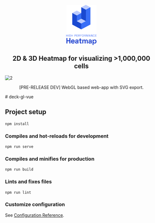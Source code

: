 <p align="center">
 <a href=""><img width="20%" src="docs/resources/header_logo.svg" /></a>
</p>

<h2 align="center">2D & 3D Heatmap for visualizing >1,000,000 cells</h2>

![2](https://user-images.githubusercontent.com/26855197/98729845-c790f100-239b-11eb-8093-ac387629b8b3.gif)

<p align="center">[PRE-RELEASE DEV] WebGL based web-app with SVG export.</p>
# deck-gl-vue

## Project setup
```
npm install
```

### Compiles and hot-reloads for development
```
npm run serve
```

### Compiles and minifies for production
```
npm run build
```

### Lints and fixes files
```
npm run lint
```

### Customize configuration
See [Configuration Reference](https://cli.vuejs.org/config/).

